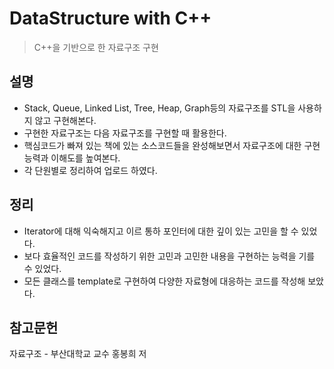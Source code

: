 # DataStructure with C++
> C++을 기반으로 한 자료구조 구현

## 설명
- Stack, Queue, Linked List, Tree, Heap, Graph등의 자료구조를 STL을 사용하지 않고 구현해본다.
- 구현한 자료구조는 다음 자료구조를 구현할 때 활용한다.
- 핵심코드가 빠져 있는 책에 있는 소스코드들을 완성해보면서 자료구조에 대한 구현능력과 이해도를 높여본다.
- 각 단원별로 정리하여 업로드 하였다.

## 정리
- Iterator에 대해 익숙해지고 이르 통하 포인터에 대한 깊이 있는 고민을 할 수 있었다.
- 보다 효율적인 코드를 작성하기 위한 고민과 고민한 내용을 구현하는 능력을 기를 수 있었다.
- 모든 클래스를 template로 구현하여 다양한 자료형에 대응하는 코드를 작성해 보았다. 


## 참고문헌
자료구조 - 부산대학교 교수 홍봉희 저
